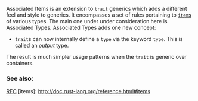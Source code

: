 Associated Items is an extension to `trait` generics which adds a different
feel and style to generics. It encompasses a set of rules pertaining to
[`item`s](items) of various types. The main one under under consideration here
is Associated Types. Associated Types adds one new concept:

* `trait`s can now internally define a `type` via the keyword `type`. This is
called an *output* type.

The result is much simpler usage patterns when the `trait` is generic over
containers.

### See also:

[RFC](
https://github.com/rust-lang/rfcs/blob/master/text/0195-associated-items.md
)
[items]: http://doc.rust-lang.org/reference.html#items
